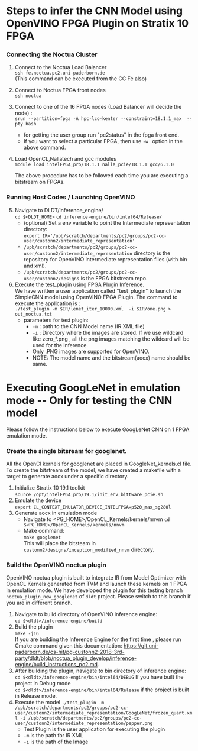 # Steps to infer the CNN Model using OpenVINO FPGA Plugin on Stratix 10 FPGA

### Connecting the Noctua Cluster
1. Connect to the Noctua Load Balancer  
    `ssh fe.noctua.pc2.uni-paderborn.de`  
    (This command can be executed from the CC Fe also)

2. Connect to Noctua FPGA front nodes  
    `ssh noctua`

3.  Connect to one of the 16 FPGA nodes (Load Balancer will decide the node) :  
  `srun --partition=fpga -A hpc-lco-kenter --constraint=18.1.1_max  --pty bash`
    - for getting the user group run "pc2status" in the fpga front end.
    - If you want to select a particular FPGA, then use `-w ` option in the above command.
4. Load OpenCL,Nallatech and gcc modules  
    `module load intelFPGA_pro/18.1.1 nalla_pcie/18.1.1 gcc/6.1.0`

    The above procedure has to be followed each time you are executing a bitstream on FPGAs.

### Running Host Codes / Launching OpenVINO 
5. Navigate to DLDT/inference_engine/  
    `cd $<DLDT_HOME>`
    `cd inference-engine/bin/intel64/Release/ `
    - (optional) Set a env variable to point the Intermediate representation directory:  
    `export IR='/upb/scratch/departments/pc2/groups/pc2-cc-user/custonn2/intermediate_representation'`
    - `/upb/scratch/departments/pc2/groups/pc2-cc-user/custonn2/intermediate_representation` directory is the repository for OpenVINO intermediate representation files (with bin and xml).
    - `/upb/scratch/departments/pc2/groups/pc2-cc-user/custonn2/designs` is the FPGA bitstream repo.
6. Execute the test_plugin using FPGA Plugin Inference.  
 We have written a user application called "test_plugin" to launch the SimpleCNN model using OpenVINO FPGA Plugin. The command to execute the application is :  
 `./test_plugin -m $IR/lenet_iter_10000.xml  -i $IR/one.png > out_noctua.txt`
    - parameters for test plugin:
        - `-m` : path to the CNN Model name (IR XML file)
        - `-i` : Directory where the images are stored. If we use wildcard like zero_*.png , all the png images matching the wildcard will be used for the inference.
        - Only .PNG images are supported for OpenVINO.
        - NOTE: The model name and the bitstream(aocx) name should be same.



# Executing GoogLeNet in emulation mode -- Only for testing the CNN model
Please follow the instructions below to execute GoogLeNet CNN on 1 FPGA emulation mode.
### Create the single bitsream for googlenet.
All the OpenCl kernels for googlenet are placed in GoogleNet_kernels.cl file. To create the bitstream of the model, we have created a makefile with a target to generate aocx under a specific directory. 
1. Initialize Stratix 10 19.1 toolkit  
    `source /opt/intelFPGA_pro/19.1/init_env_bittware_pcie.sh`
2. Emulate the device  
    `export CL_CONTEXT_EMULATOR_DEVICE_INTELFPGA=p520_max_sg280l`
3. Generate aocx in emulation mode
    - Navigate to <PG_HOME>/OpenCL_Kernels/kernels/nnvm
      `cd $<PG_HOME>/OpenCL_Kernels/kernels/nnvm`
    - Make command:  
    `make googlenet`  
    This will place the bitsteam in `custonn2/designs/inception_modified_nnvm` directory.  
### Build the OpenVINO noctua plugin
 OpenVINO noctua plugin is built to integrate IR from Model Optimizer with OpenCL Kernels generated from TVM and launch these kernels on 1 FPGA in emulation mode.
We have developed the plugin for this testing branch `noctua_plugin_new_googlenet` of `dldt` project. Please switch to this branch if you are in different branch.
 1. Navigate to build directory of OpenVINO inference engine:  
    `cd $<dldt>/inference-engine/build`
2. Build the plugin  
    `make -j16`  
    If you are building the Inference Engine for the first time , please run Cmake command given this documentation: https://git.uni-paderborn.de/cs-hit/pg-custonn2-2018-3rd-party/dldt/blob/noctua_plugin_develop/inference-engine/build_instructions_pc2.md.
 3. After building the plugin, navigate to bin directory of inference engine:  
    `cd $<dldt>/inference-engine/bin/intel64/DEBUG` If you have built the project in Debug mode   
    `cd $<dldt>/inference-engine/bin/intel64/Release` if the project is built in Release mode.
 4. Execute the model
    `./test_plugin -m /upb/scratch/departments/pc2/groups/pc2-cc-user/custonn2/intermediate_representation/GoogLeNet/frozen_quant.xml -i /upb/scratch/departments/pc2/groups/pc2-cc-user/custonn2/intermediate_representation/pepper.png`  
    - Test Plugin is the user application for executing the plugin
    - `-m` is the path for IR XML 
    - `-i` is the path of the Image
 
 
 
